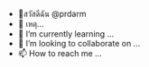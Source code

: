 - 👋สวัสดีฉัน @prdarm
- 👀 เหตุ...
- 🌱 I’m currently learning ...
- 💞️ I’m looking to collaborate on ...
- 📫 How to reach me ...

<!---
armsomboon/armsomboon is a ✨ special ✨ repository because its `README.md` (this file) appears on your GitHub profile.
You can click the Preview link to take a look at your changes.
--->
